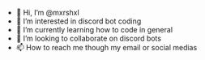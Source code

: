 - 👋 Hi, I’m @mxrshxl
- 👀 I’m interested in discord bot coding
- 🌱 I’m currently learning how to code in general
- 💞️ I’m looking to collaborate on discord bots
- 📫 How to reach me though my email or social medias

<!---
mxrshxl/mxrshxl is a ✨ special ✨ repository because its `README.md` (this file) appears on your GitHub profile.
You can click the Preview link to take a look at your changes.
--->
